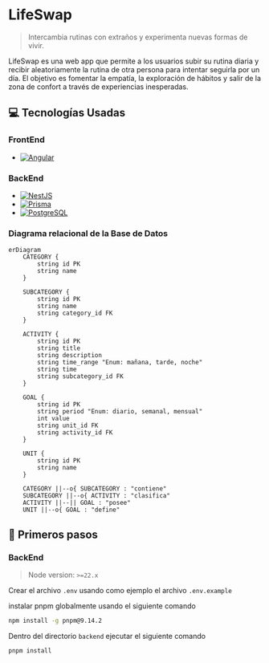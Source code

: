 # **LifeSwap**

> Intercambia rutinas con extraños y experimenta nuevas formas de vivir.

LifeSwap es una web app que permite a los usuarios subir su rutina diaria y recibir aleatoriamente la rutina de otra persona para intentar seguirla por un día. El objetivo es fomentar la empatía, la exploración de hábitos y salir de la zona de confort a través de experiencias inesperadas.

## 💻 Tecnologías Usadas
### FrontEnd

* [![Angular][Angular.io]][Angular-url]

### BackEnd

* [![NestJS][nestjs.com]][NestJS-url]
* [![Prisma][prisma.io]][Prisma-url]
* [![PostgreSQL][postgresql.org]][PostgreSQL-url]

### Diagrama relacional de la Base de Datos
```mermaid
erDiagram
    CATEGORY {
        string id PK
        string name
    }

    SUBCATEGORY {
        string id PK
        string name
        string category_id FK
    }

    ACTIVITY {
        string id PK
        string title
        string description
        string time_range "Enum: mañana, tarde, noche"
        string time
        string subcategory_id FK
    }

    GOAL {
        string id PK
        string period "Enum: diario, semanal, mensual"
        int value
        string unit_id FK
        string activity_id FK
    }

    UNIT {
        string id PK
        string name
    }

    CATEGORY ||--o{ SUBCATEGORY : "contiene"
    SUBCATEGORY ||--o{ ACTIVITY : "clasifica"
    ACTIVITY ||--|| GOAL : "posee"
    UNIT ||--o{ GOAL : "define"
```

## 🚀 Primeros pasos
### BackEnd
> Node version: ```>=22.x```

Crear el archivo ```.env``` usando como ejemplo el archivo ```.env.example```

instalar pnpm globalmente usando el siguiente comando
```bash
npm install -g pnpm@9.14.2
```

Dentro del directorio ```backend``` ejecutar el siguiente comando
```bash
pnpm install
```

<!-- MARKDOWN LINKS & IMAGES -->
[Angular.io]: https://img.shields.io/badge/Angular-DD0031?style=for-the-badge&logo=angular&logoColor=white
[Angular-url]: https://angular.io/
[nestjs.com]: https://img.shields.io/badge/nestjs-E0234E?style=for-the-badge&logo=nestjs&logoColor=white
[NestJS-url]: https://nestjs.com/
[postgresql.org]: https://img.shields.io/badge/postgresql-4169e1?style=for-the-badge&logo=postgresql&logoColor=white
[PostgreSQL-url]: https://www.postgresql.org/
[prisma.io]: https://img.shields.io/badge/Prisma-3982CE?style=for-the-badge&logo=Prisma&logoColor=white
[Prisma-url]: https://www.prisma.io/
